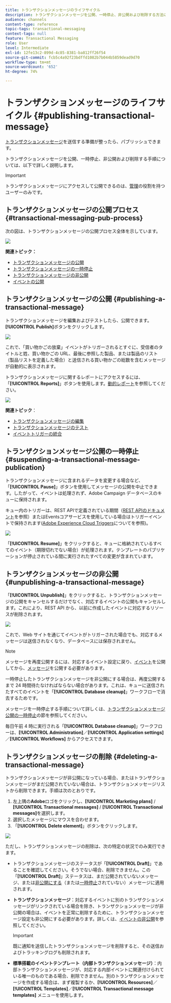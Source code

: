 ```yaml
---
title: トランザクションメッセージのライフサイクル
description: トランザクションメッセージを公開、一時停止、非公開および削除する方法について説明します。
audience: channels
content-type: reference
topic-tags: transactional-messaging
context-tags: null
feature: Transactional Messaging
role: User
level: Intermediate
exl-id: 12fe13c2-899d-4c85-8381-ba812ff26f54
source-git-commit: fcb5c4a92f23bdffd1082b7b044b5859dead9d70
workflow-type: tm+mt
source-wordcount: '652'
ht-degree: 74%

---
```


# トランザクションメッセージのライフサイクル {#publishing-transactional-message}

[トランザクションメッセージ](../../channels/using/editing-transactional-message.md)を送信する準備が整ったら、パブリッシュできます。

トランザクションメッセージを公開、一時停止、非公開および削除する手順については、以下で詳しく説明します。

>[!IMPORTANT]
>
>トランザクションメッセージにアクセスして公開できるのは、[管理](../../administration/using/users-management.md#functional-administrators)の役割を持つユーザーのみです。

## トランザクションメッセージの公開プロセス {#transactional-messaging-pub-process}

次の図は、トランザクションメッセージの公開プロセス全体を示しています。

![](assets/message-center_pub-process.png)

**関連トピック：**
* [トランザクションメッセージの公開](#publishing-a-transactional-message)
* [トランザクションメッセージの一時停止](#suspending-a-transactional-message-publication)
* [トランザクションメッセージの非公開](#unpublishing-a-transactional-message)
* [イベントの公開](../../channels/using/publishing-transactional-event.md)

<!--## Testing a transactional message {#testing-a-transactional-message}

You first need to create a specific test profile that will allow you to properly check the transactional message.

### Defining a specific test profile {#defining-specific-test-profile}

Define a test profile that will be linked to your event, which will allow you to preview your message and send a relevant proof.

1. From the transactional message dashboard, click the **[!UICONTROL Create test profile]** button.

   ![](assets/message-center_test-profile.png)

1. Specify the information to send in JSON format in the **[!UICONTROL Event data used for personalization]** section. This is the content that will be used when previewing the message and when the test profile receives the proof.

   ![](assets/message-center_event-data.png)

   >[!NOTE]
   >
   >You can also enter the information relating to the profile table. See [Enriching the event](../../channels/using/configuring-transactional-event.md#enriching-the-transactional-message-content) and [Personalizing a transactional message](../../channels/using/editing-transactional-message.md#personalizing-a-transactional-message).

1. Once created, the test profile will be pre-specified in the transactional message. Click the **[!UICONTROL Test profiles]** block of the message to check the target of your proof.

   ![](assets/message-center_5.png)

You can also create a new test profile or use one that already exists in the **[!UICONTROL Test profiles]** menu. To do this:

1. Click the **Adobe** logo, in the top left corner, then select **[!UICONTROL Profiles & audiences]** > **[!UICONTROL Test profiles]**.
1. In the **[!UICONTROL Event]** section, select the event that you have just created. In this example, select "Cart abandonment (EVTcartAbandonment)".
1. Specify the information to send in JSON format in the **[!UICONTROL Event data]** text box.

   ![](assets/message-center_3.png)

1. Save your changes.
1. Access the message that you created and select the updated test profile.

**Related topics:**

* [Managing test profiles](../../audiences/using/managing-test-profiles.md)
* [Creating audiences](../../audiences/using/creating-audiences.md)

### Sending the proof {#sending-proof}

Once you have created one or more specific test profiles and saved your transactional message, you can send a proof to test it.

![](assets/message-center_10.png)

The steps for sending a proof are detailed in the [Sending proofs](../../sending/using/sending-proofs.md) section.-->

## トランザクションメッセージの公開 {#publishing-a-transactional-message}

トランザクションメッセージを編集およびテストしたら、公開できます。 **[!UICONTROL Publish]**&#x200B;ボタンをクリックします。

![](assets/message-center_12.png)

これで、「買い物かごの放棄」イベントがトリガーされるとすぐに、受信者のタイトルと姓、買い物かごの URL、最後に参照した製品、または製品のリスト（製品リストを定義した場合）と送信される買い物かごの総数を含むメッセージが自動的に表示されます。

トランザクションメッセージに関するレポートにアクセスするには、「**[!UICONTROL Reports]**」ボタンを使用します。[動的レポート](../../reporting/using/about-dynamic-reports.md)を参照してください。

![](assets/message-center_13.png)

**関連トピック**：
* [トランザクションメッセージの編集](../../channels/using/editing-transactional-message.md)
* [トランザクションメッセージのテスト](../../channels/using/testing-transactional-message.md)
* [イベントトリガーの統合](../../channels/using/getting-started-with-transactional-msg.md#integrate-event-trigger)

## トランザクションメッセージ公開の一時停止 {#suspending-a-transactional-message-publication}

トランザクションメッセージに含まれるデータを変更する場合など、「**[!UICONTROL Pause]**」ボタンを使用してメッセージの公開を中止できます。したがって、イベントは処理されず、Adobe Campaign データベースのキューに保持されます。

キュー内のトリガーは、REST APIで定義されている期間（[REST APIのドキュメント](../../api/using/managing-transactional-messages.md)を参照）またはEventsコアサービスを使用している場合はトリガーイベントで保持されます([Adobe Experience Cloud Triggers](../../integrating/using/about-adobe-experience-cloud-triggers.md)についてを参照)。

![](assets/message-center_pause.png)

「**[!UICONTROL Resume]**」をクリックすると、キューに格納されているすべてのイベント（期限切れでない場合）が処理されます。テンプレートのパブリケーションが停止されている間に実行されたすべての変更が含まれています。

## トランザクションメッセージの非公開 {#unpublishing-a-transactional-message}

「**[!UICONTROL Unpublish]**」をクリックすると、トランザクションメッセージの公開をキャンセルするだけでなく、対応するイベントの公開もキャンセルします。これにより、REST API から、以前に作成したイベントに対応するリソースが削除されます。

![](assets/message-center_unpublish-template.png)

これで、Web サイトを通じてイベントがトリガーされた場合でも、対応するメッセージは送信されなくなり、データベースには保存されません。

>[!NOTE]
>
>メッセージを再度公開するには、対応するイベント設定に戻り、[イベント](../../channels/using/publishing-transactional-event.md)を公開してから、[メッセージ](#publishing-a-transactional-message)を公開する必要があります。

一時停止したトランザクションメッセージを非公開にする場合は、再度公開するまで 24 時間待たなければならない場合があります。これは、キューに送信されたすべてのイベントを「**[!UICONTROL Database cleanup]**」ワークフローで消去するためです。

メッセージを一時停止する手順について詳しくは、[トランザクションメッセージ公開の一時停止](#suspending-a-transactional-message-publication)の節を参照してください。

毎日午前 4 時に実行される「**[!UICONTROL Database cleanup]**」ワークフローは、**[!UICONTROL Administration]**／**[!UICONTROL Application settings]**／**[!UICONTROL Workflows]** からアクセスできます。

## トランザクションメッセージの削除 {#deleting-a-transactional-message}

トランザクションメッセージが非公開になっている場合、またはトランザクションメッセージがまだ公開されていない場合は、トランザクションメッセージリストから削除できます。手順は次のとおりです。

1. 左上隅の&#x200B;**Adobe**&#x200B;ロゴをクリックし、**[!UICONTROL Marketing plans]** / **[!UICONTROL Transactional messages]** / **[!UICONTROL Transactional messages]**&#x200B;を選択します。
1. 選択したメッセージにマウスを合わせます。
1. 「**[!UICONTROL Delete element]**」ボタンをクリックします。

![](assets/message-center_delete-template.png)

ただし、トランザクションメッセージの削除は、次の特定の状況でのみ実行できます。

* トランザクションメッセージのステータスが「**[!UICONTROL Draft]**」であることを確認してください。そうでない場合、削除できません。この「**[!UICONTROL Draft]**」ステータスは、まだ公開されていないメッセージ、または[非公開にする](#unpublishing-a-transactional-message)（または[一時停止](#suspending-a-transactional-message-publication)されていない）メッセージに適用されます。

* **トランザクションメッセージ**：対応するイベントに別のトランザクションメッセージがリンクされている場合を除き、トランザクションメッセージが非公開の場合は、イベントを正常に削除するために、トランザクションメッセージ設定も非公開にする必要があります。詳しくは、[イベントの非公開](../../channels/using/publishing-transactional-event.md#unpublishing-an-event)を参照してください。

   >[!IMPORTANT]
   >
   >既に通知を送信したトランザクションメッセージを削除すると、その送信およびトラッキングログも削除されます。

* **標準搭載のイベントテンプレート（内部トランザクションメッセージ）**：内部トランザクションメッセージが、対応する内部イベントに関連付けられている唯一のものである場合、削除できません。別のトランザクションメッセージを作成する場合は、まず複製するか、**[!UICONTROL Resources]**／**[!UICONTROL Templates]**／**[!UICONTROL Transactional message templates]** メニューを使用します。

<!--## Monitoring transactional message delivery {#monitoring-transactional-message-delivery}

Once the message is published and your site integration is done, you can monitor the delivery.

To monitor transactional messaging, you need to access **execution deliveries**. An execution delivery is a non-actionable and non-functional technical message created once a month for each transactional message, and each time a transactional message is edited and published again.

1. To view the message delivery log, click the icon at the bottom right of the **[!UICONTROL Deployment]** block.

   ![](assets/message-center_access_logs.png)

1. Click the **[!UICONTROL Execution list]** tab.

   ![](assets/message-center_execution_tab.png)

1. Select the execution delivery of your choice.

   ![](assets/message-center_execution_delivery.png)

1. Click again the icon at the bottom right of the **[!UICONTROL Deployment]** block.

   ![](assets/message-center_execution_access_logs.png)

   For each execution delivery, you can consult the delivery logs as you would do for a standard delivery. For more on accessing and using the logs, see [Monitoring a delivery](../../sending/using/monitoring-a-delivery.md).

**Related topics**:
* [Publishing a transactional message](#publishing-a-transactional-message)
* [Integrate the event triggering](../../channels/using/getting-started-with-transactional-msg.md#integrate-event-trigger)

### Profile-based transactional message specificities {#profile-transactional-message-monitoring}

For profile-based transactional messages, you can monitor the following profile information.

Select the **[!UICONTROL Sending logs]** tab. In the **[!UICONTROL Status]** column, **[!UICONTROL Sent]** indicates that a profile has opted in.

![](assets/message-center_marketing_sending_logs.png)

Select the **[!UICONTROL Exclusions logs]** tab to view recipients who have been excluded from the message target, such as addresses on denylist.

![](assets/message-center_marketing_exclusion_logs.png)

For any profile that has opted out, the **[!UICONTROL Address on denylist]** typology rule excluded the corresponding recipient.

This rule is part of a specific typology that applies to all transactional messages based on the **[!UICONTROL Profile]** table.

![](assets/message-center_marketing_typology.png)

**Related topics**:

* [About typologies and typology rules](../../sending/using/about-typology-rules.md)
* [Monitoring a delivery](../../sending/using/monitoring-a-delivery.md)

## Transactional message retry process {#transactional-message-retry-process}

A temporarily undelivered transactional message is subject to automatic retries that are performed until the delivery expires. For more on the delivery duration, see [Validity period parameters](../../administration/using/configuring-email-channel.md#validity-period-parameters).

When a transactional message fails to be sent, there are two retry systems:

* At the transactional messaging level, a transactional message can fail before the event is assigned to an execution delivery, meaning between the event reception and the delivery preparation. See [Event processing retry process](#event-processing-retry-process).
* At the sending process level, once the event has been assigned to an execution delivery, the transactional message can fail due to a temporary error. See [Message sending retry process](#message-sending-retry-process).

The definition of **execution delivery** can be found in the [Monitoring transactional message delivery](#monitoring-transactional-message-delivery) section.

### Event processing retry process {#event-processing-retry-process}

When an event is triggered, it is assigned to an execution delivery.

If the event cannot be assigned to an execution delivery, the event processing is postponed. Retries are then performed until it is assigned to a new execution delivery.

>[!NOTE]
>
>A postponed event does not appear in the transactional message sending logs, because it is not assigned to an execution delivery yet.

For example, the event could not be assigned to an execution delivery because its content was not correct, there was an issue with access rights or branding, an error was detected on applying typology rules, etc. In this case, you can pause the message, edit it to fix the problem and publish it again. The retry system will then assign it to a new execution delivery.

### Message sending retry process {#message-sending-retry-process}

Once the event has been assigned to an execution delivery, the transactional message can fail due to a temporary error, if the recipient's mailbox is full for example. For more on this, see [Retries after a delivery temporary failure](../../sending/using/understanding-delivery-failures.md#retries-after-a-delivery-temporary-failure).

>[!NOTE]
>
>When an event is assigned to an execution delivery, it appears in the sending logs of this execution delivery, and only at this time. The failed deliveries are displayed in the **[!UICONTROL Execution list]** tab of the transactional message sending logs.

### Retry process limitations {#limitations}

**Sending logs update**

In the retry process, the sending logs of the new execution delivery are not immediately updated (the update is performed through a scheduled workflow). It means that the message could be in **[!UICONTROL Pending]** status even if the transactional event has been processed by the new execution delivery.

**Failed execution delivery**

You cannot stop an execution delivery. However, if the current execution delivery fails, a new one is created as soon as a new event is received, and all new events are processed by this new execution delivery. No new events are processed by the failed execution delivery.

If some events already assigned to an execution delivery have been postponed as part of the retry process and if that execution delivery fails, the retry system does not assign the postponed events to the new execution delivery, which means that these events are lost. Check the [delivery logs](#monitoring-transactional-message-delivery) to see the recipients that may have been impacted.-->
